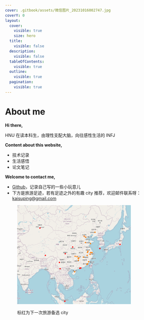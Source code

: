 ```yaml
---
cover: .gitbook/assets/微信图片_20231016002747.jpg
coverY: 0
layout:
  cover:
    visible: true
    size: hero
  title:
    visible: false
  description:
    visible: false
  tableOfContents:
    visible: true
  outline:
    visible: true
  pagination:
    visible: true
---
```


# About me

**Hi there,**

HNU 在读本科生，由理性支配大脑，向往感性生活的 INFJ



**Content about this website,**

* 技术记录
* 生活感悟
* 论文笔记



**Welcome to contact me,**

* [Github](https://github.com/955xiaoSu)，记录自己写的一些小玩意儿
* 下方是旅游足迹，若有足迹之外的有趣 city 推荐，欢迎邮件联系呀：[kaisuping@gmail.com](mailto:kaisuping@gmail.com)

<figure><img src=".gitbook/assets/image (1).png" alt="" width="375"><figcaption><p>标红为下一次旅游备选 city</p></figcaption></figure>
